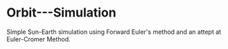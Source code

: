 # Orbit---Simulation
Simple Sun-Earth simulation using Forward Euler's method and an attept at Euler-Cromer Method. 

